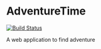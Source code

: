 # AdventureTime

[![Build Status](https://travis-ci.org/leej42/AdventureTime.svg?branch=master)](https://travis-ci.org/leej42/AdventureTime)

A web application to find adventure
